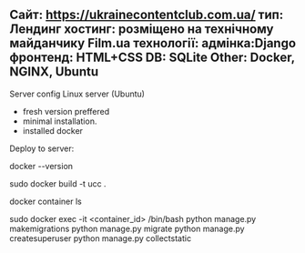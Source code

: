 Сайт: https://ukrainecontentclub.com.ua/
тип: Лендинг
хостинг: розміщено на технічному майданчику Film.ua
технології: 
	адмінка:Django
	фронтенд: HTML+CSS
	DB: SQLite
	Other: Docker, NGINX, Ubuntu
-----------------
Server config
 Linux server (Ubuntu)
- fresh version preffered
- minimal installation.
- installed docker
 
Deploy to server:

docker --version

sudo docker build -t ucc .

docker container ls

sudo docker exec -it <container_id> /bin/bash
python manage.py makemigrations
python manage.py migrate
python manage.py createsuperuser
python manage.py collectstatic

